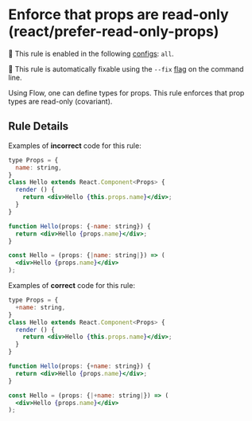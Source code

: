 # Enforce that props are read-only (react/prefer-read-only-props)

💼 This rule is enabled in the following [configs](https://github.com/jsx-eslint/eslint-plugin-react#shareable-configurations): `all`.

🔧 This rule is automatically fixable using the `--fix` [flag](https://eslint.org/docs/latest/user-guide/command-line-interface#--fix) on the command line.

Using Flow, one can define types for props. This rule enforces that prop types are read-only (covariant).

## Rule Details

Examples of **incorrect** code for this rule:

```jsx
type Props = {
  name: string,
}
class Hello extends React.Component<Props> {
  render () {
    return <div>Hello {this.props.name}</div>;
  }
}

function Hello(props: {-name: string}) {
  return <div>Hello {props.name}</div>;
}

const Hello = (props: {|name: string|}) => (
  <div>Hello {props.name}</div>
);
```

Examples of **correct** code for this rule:

```jsx
type Props = {
  +name: string,
}
class Hello extends React.Component<Props> {
  render () {
    return <div>Hello {this.props.name}</div>;
  }
}

function Hello(props: {+name: string}) {
  return <div>Hello {props.name}</div>;
}

const Hello = (props: {|+name: string|}) => (
  <div>Hello {props.name}</div>
);
```
